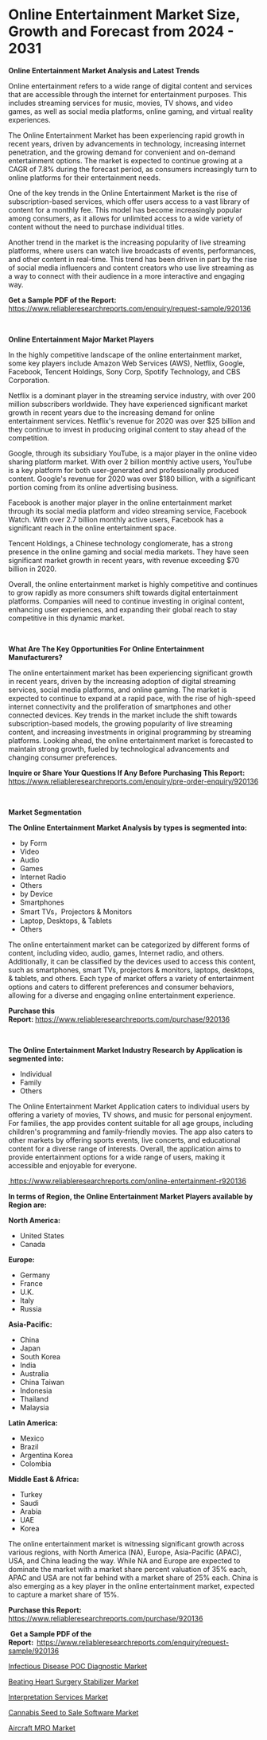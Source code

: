 <p><h1>Online Entertainment Market Size, Growth and Forecast from 2024 - 2031</h1></p><p><strong>Online Entertainment Market Analysis and Latest Trends</strong></p>
<p><p>Online entertainment refers to a wide range of digital content and services that are accessible through the internet for entertainment purposes. This includes streaming services for music, movies, TV shows, and video games, as well as social media platforms, online gaming, and virtual reality experiences.</p><p>The Online Entertainment Market has been experiencing rapid growth in recent years, driven by advancements in technology, increasing internet penetration, and the growing demand for convenient and on-demand entertainment options. The market is expected to continue growing at a CAGR of 7.8% during the forecast period, as consumers increasingly turn to online platforms for their entertainment needs.</p><p>One of the key trends in the Online Entertainment Market is the rise of subscription-based services, which offer users access to a vast library of content for a monthly fee. This model has become increasingly popular among consumers, as it allows for unlimited access to a wide variety of content without the need to purchase individual titles.</p><p>Another trend in the market is the increasing popularity of live streaming platforms, where users can watch live broadcasts of events, performances, and other content in real-time. This trend has been driven in part by the rise of social media influencers and content creators who use live streaming as a way to connect with their audience in a more interactive and engaging way.</p></p>
<p><strong>Get a Sample PDF of the Report:&nbsp;</strong> <a href="https://www.reliableresearchreports.com/enquiry/request-sample/920136">https://www.reliableresearchreports.com/enquiry/request-sample/920136</a></p>
<p>&nbsp;</p>
<p><strong>Online Entertainment Major Market Players</strong></p>
<p><p>In the highly competitive landscape of the online entertainment market, some key players include Amazon Web Services (AWS), Netflix, Google, Facebook, Tencent Holdings, Sony Corp, Spotify Technology, and CBS Corporation. </p><p>Netflix is a dominant player in the streaming service industry, with over 200 million subscribers worldwide. They have experienced significant market growth in recent years due to the increasing demand for online entertainment services. Netflix's revenue for 2020 was over $25 billion and they continue to invest in producing original content to stay ahead of the competition.</p><p>Google, through its subsidiary YouTube, is a major player in the online video sharing platform market. With over 2 billion monthly active users, YouTube is a key platform for both user-generated and professionally produced content. Google's revenue for 2020 was over $180 billion, with a significant portion coming from its online advertising business.</p><p>Facebook is another major player in the online entertainment market through its social media platform and video streaming service, Facebook Watch. With over 2.7 billion monthly active users, Facebook has a significant reach in the online entertainment space. </p><p>Tencent Holdings, a Chinese technology conglomerate, has a strong presence in the online gaming and social media markets. They have seen significant market growth in recent years, with revenue exceeding $70 billion in 2020.</p><p>Overall, the online entertainment market is highly competitive and continues to grow rapidly as more consumers shift towards digital entertainment platforms. Companies will need to continue investing in original content, enhancing user experiences, and expanding their global reach to stay competitive in this dynamic market.</p></p>
<p>&nbsp;</p>
<p><strong>What Are The Key Opportunities For Online Entertainment Manufacturers?</strong></p>
<p><p>The online entertainment market has been experiencing significant growth in recent years, driven by the increasing adoption of digital streaming services, social media platforms, and online gaming. The market is expected to continue to expand at a rapid pace, with the rise of high-speed internet connectivity and the proliferation of smartphones and other connected devices. Key trends in the market include the shift towards subscription-based models, the growing popularity of live streaming content, and increasing investments in original programming by streaming platforms. Looking ahead, the online entertainment market is forecasted to maintain strong growth, fueled by technological advancements and changing consumer preferences.</p></p>
<p><strong>Inquire or Share Your Questions If Any Before Purchasing This Report:</strong> <a href="https://www.reliableresearchreports.com/enquiry/pre-order-enquiry/920136">https://www.reliableresearchreports.com/enquiry/pre-order-enquiry/920136</a></p>
<p>&nbsp;</p>
<p><strong>Market Segmentation</strong></p>
<p><strong>The Online Entertainment Market Analysis by types is segmented into:</strong></p>
<p><ul><li>by Form</li><li>Video</li><li>Audio</li><li>Games</li><li>Internet Radio</li><li>Others</li><li>by Device</li><li>Smartphones</li><li>Smart TVs，Projectors & Monitors</li><li>Laptop, Desktops, & Tablets</li><li>Others</li></ul></p>
<p><p>The online entertainment market can be categorized by different forms of content, including video, audio, games, Internet radio, and others. Additionally, it can be classified by the devices used to access this content, such as smartphones, smart TVs, projectors & monitors, laptops, desktops, & tablets, and others. Each type of market offers a variety of entertainment options and caters to different preferences and consumer behaviors, allowing for a diverse and engaging online entertainment experience.</p></p>
<p><strong>Purchase this Report:&nbsp;</strong><a href="https://www.reliableresearchreports.com/purchase/920136">https://www.reliableresearchreports.com/purchase/920136</a></p>
<p>&nbsp;</p>
<p><strong>The Online Entertainment Market Industry Research by Application is segmented into:</strong></p>
<p><ul><li>Individual</li><li>Family</li><li>Others</li></ul></p>
<p><p>The Online Entertainment Market Application caters to individual users by offering a variety of movies, TV shows, and music for personal enjoyment. For families, the app provides content suitable for all age groups, including children's programming and family-friendly movies. The app also caters to other markets by offering sports events, live concerts, and educational content for a diverse range of interests. Overall, the application aims to provide entertainment options for a wide range of users, making it accessible and enjoyable for everyone.</p></p>
<p><a href="https://www.reliableresearchreports.com/online-entertainment-r920136">&nbsp;https://www.reliableresearchreports.com/online-entertainment-r920136</a></p>
<p><strong>In terms of Region, the Online Entertainment Market Players available by Region are:</strong></p>
<p>
    <p> <strong> North America: </strong>
        <ul>
            <li>United States</li>
            <li>Canada</li>
        </ul>
        </p> 
    <p> <strong> Europe: </strong>
        <ul>
            <li>Germany</li>
            <li>France</li>
            <li>U.K.</li>
            <li>Italy</li>
            <li>Russia</li>
        </ul>
        </p> 
    <p> <strong> Asia-Pacific: </strong>
        <ul>
            <li>China</li>
            <li>Japan</li>
            <li>South Korea</li>
            <li>India</li>
            <li>Australia</li>
            <li>China Taiwan</li>
            <li>Indonesia</li>
            <li>Thailand</li>
            <li>Malaysia</li>
        </ul>
        </p> 
    <p> <strong> Latin America: </strong>
        <ul>
            <li>Mexico</li>
            <li>Brazil</li>
            <li>Argentina Korea</li>
            <li>Colombia</li>
        </ul>
        </p> 
    <p> <strong> Middle East & Africa: </strong>
        <ul>
            <li>Turkey</li>
            <li>Saudi</li>
            <li>Arabia</li>
            <li>UAE</li>
            <li>Korea</li>
        </ul>
    </p>
    </p>
<p><p>The online entertainment market is witnessing significant growth across various regions, with North America (NA), Europe, Asia-Pacific (APAC), USA, and China leading the way. While NA and Europe are expected to dominate the market with a market share percent valuation of 35% each, APAC and USA are not far behind with a market share of 25% each. China is also emerging as a key player in the online entertainment market, expected to capture a market share of 15%.</p></p>
<p><strong>Purchase this Report: </strong><a href="https://www.reliableresearchreports.com/purchase/920136">https://www.reliableresearchreports.com/purchase/920136</a></p>
<p>&nbsp;<strong>Get a Sample PDF of the Report:&nbsp;&nbsp;</strong><a href="https://www.reliableresearchreports.com/enquiry/request-sample/920136">https://www.reliableresearchreports.com/enquiry/request-sample/920136</a></p>
<p><strong></strong></p>
<p><p><a href="https://www.linkedin.com/pulse/infectious-disease-poc-diagnostic-market-trends-analysis-forecasted-6umde">Infectious Disease POC Diagnostic Market</a></p><p><a href="https://www.linkedin.com/pulse/beating-heart-surgery-stabilizer-market-trends-analysis-wpclf">Beating Heart Surgery Stabilizer Market</a></p><p><a href="https://github.com/MaraKoelpin2023/Market-Research-Report-List-1/blob/main/interpretation-services-market.md">Interpretation Services Market</a></p><p><a href="https://github.com/maudAbbott7/Market-Research-Report-List-1/blob/main/cannabis-seed-to-sale-software-market.md">Cannabis Seed to Sale Software Market</a></p><p><a href="https://medium.com/@zayunoz657456/aircraft-mro-market-size-and-market-trends-complete-industry-overview-2024-to-2031-62b2afc84e50">Aircraft MRO Market</a></p></p>